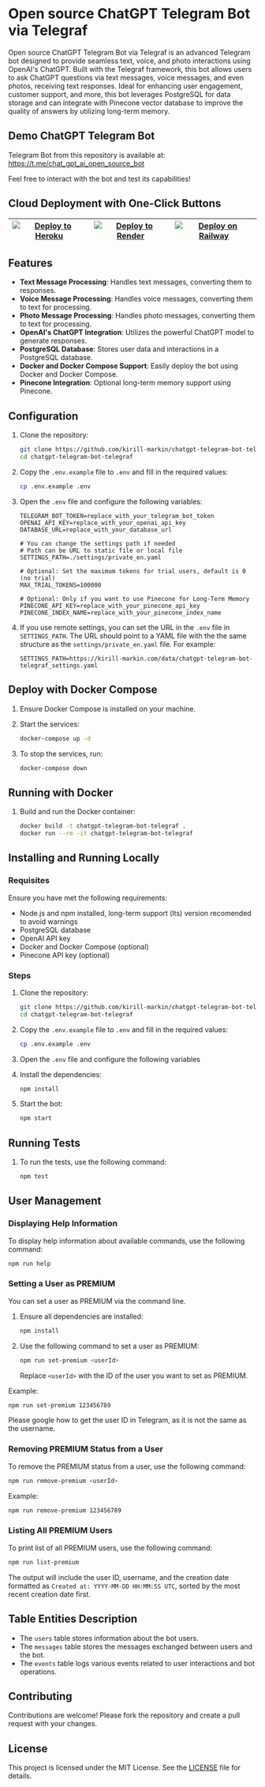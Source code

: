 # Open source ChatGPT Telegram Bot via Telegraf

Open source ChatGPT Telegram Bot via Telegraf is an advanced Telegram bot designed to provide seamless text, voice, and photo interactions using OpenAI's ChatGPT. Built with the Telegraf framework, this bot allows users to ask ChatGPT questions via text messages, voice messages, and even photos, receiving text responses. Ideal for enhancing user engagement, customer support, and more, this bot leverages PostgreSQL for data storage and can integrate with Pinecone vector database to improve the quality of answers by utilizing long-term memory.

## Demo ChatGPT Telegram Bot

Telegram Bot from this repository is available at:  
<https://t.me/chat_gpt_ai_open_source_bot>

Feel free to interact with the bot and test its capabilities!

## Cloud Deployment with One-Click Buttons

| [![Deploy to Heroku](https://www.herokucdn.com/deploy/button.svg)](https://dashboard.heroku.com/new?template=https%3A%2F%2Fgithub.com%2Fkirill-markin%2Fchatgpt-telegram-bot-telegraf) | [![Deploy to Render](https://render.com/images/deploy-to-render-button.svg)](https://render.com/deploy) | [![Deploy on Railway](https://railway.app/button.svg)](https://railway.app/template/6T8UU3?referralCode=ln-goT) |
|---|---|---|

## Features

- **Text Message Processing**: Handles text messages, converting them to responses.
- **Voice Message Processing**: Handles voice messages, converting them to text for processing.
- **Photo Message Processing**: Handles photo messages, converting them to text for processing.
- **OpenAI's ChatGPT Integration**: Utilizes the powerful ChatGPT model to generate responses.
- **PostgreSQL Database**: Stores user data and interactions in a PostgreSQL database.
- **Docker and Docker Compose Support**: Easily deploy the bot using Docker and Docker Compose.
- **Pinecone Integration**: Optional long-term memory support using Pinecone.

## Configuration

1. Clone the repository:

    ```bash
    git clone https://github.com/kirill-markin/chatgpt-telegram-bot-telegraf.git
    cd chatgpt-telegram-bot-telegraf
    ```

2. Copy the `.env.example` file to `.env` and fill in the required values:

    ```bash
    cp .env.example .env
    ```

3. Open the `.env` file and configure the following variables:

    ```env
    TELEGRAM_BOT_TOKEN=replace_with_your_telegram_bot_token
    OPENAI_API_KEY=replace_with_your_openai_api_key
    DATABASE_URL=replace_with_your_database_url

    # You can change the settings path if needed
    # Path can be URL to static file or local file
    SETTINGS_PATH=./settings/private_en.yaml

    # Optional: Set the maximum tokens for trial users, default is 0 (no trial)
    MAX_TRIAL_TOKENS=100000

    # Optional: Only if you want to use Pinecone for Long-Term Memory
    PINECONE_API_KEY=replace_with_your_pinecone_api_key
    PINECONE_INDEX_NAME=replace_with_your_pinecone_index_name
    ```

4. If you use remote settings, you can set the URL in the `.env` file in `SETTINGS_PATH`. The URL should point to a YAML file with the the same structure as the `settings/private_en.yaml` file. For example:

    ```env
    SETTINGS_PATH=https://kirill-markin.com/data/chatgpt-telegram-bot-telegraf_settings.yaml
    ```

## Deploy with Docker Compose

1. Ensure Docker Compose is installed on your machine.
2. Start the services:

    ```bash
    docker-compose up -d
    ```

3. To stop the services, run:

    ```bash
    docker-compose down
    ```

## Running with Docker

1. Build and run the Docker container:

    ```bash
    docker build -t chatgpt-telegram-bot-telegraf .
    docker run --rm -it chatgpt-telegram-bot-telegraf
    ```

## Installing and Running Locally

### Requisites

Ensure you have met the following requirements:

- Node.js and npm installed, long-term support (lts) version recomended to avoid warnings
- PostgreSQL database
- OpenAI API key
- Docker and Docker Compose (optional)
- Pinecone API key (optional)

### Steps

1. Clone the repository:

    ```bash
    git clone https://github.com/kirill-markin/chatgpt-telegram-bot-telegraf.git
    cd chatgpt-telegram-bot-telegraf
    ```

2. Copy the `.env.example` file to `.env` and fill in the required values:

    ```bash
    cp .env.example .env
    ```

3. Open the `.env` file and configure the following variables

4. Install the dependencies:

    ```bash
    npm install
    ```

5. Start the bot:

    ```bash
    npm start
    ```

## Running Tests

1. To run the tests, use the following command:

    ```bash
    npm test
    ```

## User Management

### Displaying Help Information

To display help information about available commands, use the following command:

```sh
npm run help
```

### Setting a User as PREMIUM

You can set a user as PREMIUM via the command line.

1. Ensure all dependencies are installed:

   ```sh
   npm install
   ```

2. Use the following command to set a user as PREMIUM:

   ```sh
   npm run set-premium <userId>
   ```

   Replace `<userId>` with the ID of the user you want to set as PREMIUM.

Example:

```sh
npm run set-premium 123456789
```

Please google how to get the user ID in Telegram, as it is not the same as the username.

### Removing PREMIUM Status from a User

To remove the PREMIUM status from a user, use the following command:

```sh
npm run remove-premium <userId>
```

Example:

```sh
npm run remove-premium 123456789
```

### Listing All PREMIUM Users

To print list of all PREMIUM users, use the following command:

```sh
npm run list-premium
```

The output will include the user ID, username, and the creation date formatted as `Created at: YYYY-MM-DD HH:MM:SS UTC`, sorted by the most recent creation date first.

## Table Entities Description

- The `users` table stores information about the bot users.
- The `messages` table stores the messages exchanged between users and the bot.
- The `events` table logs various events related to user interactions and bot operations.

## Contributing

Contributions are welcome! Please fork the repository and create a pull request with your changes.

## License

This project is licensed under the MIT License. See the [LICENSE](LICENSE) file for details.
